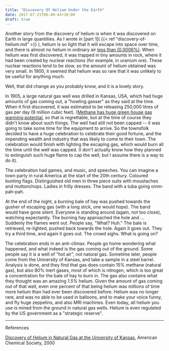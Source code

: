 ```yaml
---
title: "Discovery Of Helium Under the Earth"
date: 2017-07-21T06:40:43+10:00
draft: true
---
```



Another story from the discovery of helium is when it was discovered on Earth in large quantities. As I wrote in [part 1]( {{< ref "discovery-of-helium.md" >}} ), helium is so light that it will escape into space over time, and there is almost no helium in ordinary air [less than (0.0006%)][1]. When helium was first discovered, it was trapped in tiny amounts in rock, where it had been created by nuclear reactions (for example, in uranium ore). These nuclear reactions tend to be slow, so the amount of helium obtained was very small. In 1900, it seemed that helium was so rare that it was unlikely to be useful for anything much.

Well, that did change as you probably know, and it is a lovely story.

In 1905, a large natural gas well was drilled in Kansas, USA, which had huge amounts of gas coming out, a "howling gasser" as they said at the time. When it first discovered, it was estimated to be releasing 250,000 litres of gas per day (9 million cubic feet). ([Methane has huge green house gas warming potential][2], so that is regrettable, but at the time of course they didn't know about such things. The well had still not been capped -- it was going to take some time for the equipment to arrive. So the townsfolk decided to have a huge celebration to celebrate their good fortune, and the impending wealth and industry that was likely to come to their town. The celebration would finish with lighting the escaping gas, which would burn all the time until the well was capped. (I don't actually know how they planned to extinguish such huge flame to cap the well, but I assume there is a way to do it).

The celebration had games, and music, and speeches. You can imagine a town party in rural America at the start of the 20th century. Coloured bunting flags. Distinguished old men in three piece suits with moustaches and muttonchops. Ladies in frilly dresses. The band with a tuba going omm-pah-pah.

At the end of the night, a burning bale of hay was pushed towards the gusher of escaping gas (with a long stick, one would hope). The band would have gone silent. Everyone is standing around (again, not too close), watching expectantly. The burning hay approached the hole and ... Suddenly the flames went out. People say, "What? Huh." The bale is retrieved, re-lighted, pushed back towards the hole. Again it goes out. They try a third time, and again it goes out. The crowd sighs. What is going on?

The celebration ends in an anti-climax. People go home wondering what happened, and what indeed is the gas coming out of the ground. Some people say it is a well of "hot air", not natural gas. Sometime later, people come from the University of Kansas, and take a sample in a steel barrel. Analysis is done, and they find that gas does contain 15% methane (natural gas), but also 80% inert gases, most of which is nitrogen, which is too great a concentration for the bale of hay to burn in. The gas also contains what they thought was an amazing _1.5%_ helium. Given the amount of gas coming out of that well, even one percent of that being helium was millions of time more helium than had ever been discovered before. Helium was no longer rare, and was no able to be used in balloons, and to make your voice funny, and fly huge zeppelins, and also MRI machines. Even today, all helium you use is mined from the ground in natural gas wells. Helium is even regulated by the US government as a "strategic reserve".


------

References


[Discovery of Helium in Natural Gas at the University of Kansas](https://www.acs.org/content/acs/en/education/whatischemistry/landmarks/heliumnaturalgas.html), American Chemical Society, 2000

[1]: https://en.wikipedia.org/wiki/Atmosphere_of_Earth
[2]: https://en.wikipedia.org/wiki/Global_warming_potential
